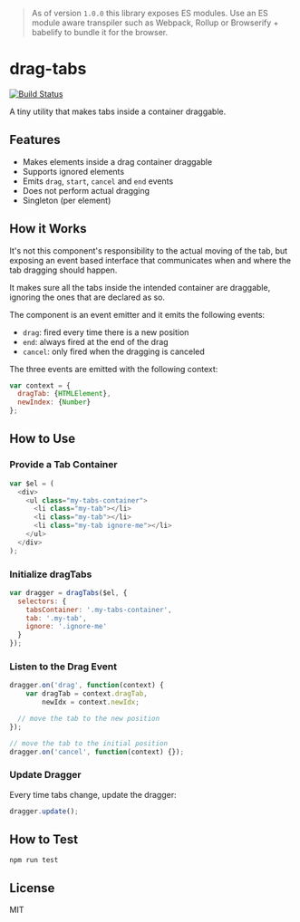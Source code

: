 > As of version `1.0.0` this library exposes ES modules. Use an ES module aware transpiler such as Webpack, Rollup or Browserify + babelify to bundle it for the browser.

# drag-tabs

[![Build Status](https://travis-ci.org/bpmn-io/drag-tabs.svg?branch=master)](https://travis-ci.org/bpmn-io/drag-tabs)

A tiny utility that makes tabs inside a container draggable.


## Features

* Makes elements inside a drag container draggable
* Supports ignored elements
* Emits `drag`, `start`, `cancel` and `end` events
* Does not perform actual dragging
* Singleton (per element)


## How it Works

It's not this component's responsibility to the actual moving of the tab, but exposing an event based
interface that communicates when and where the tab dragging should happen.

It makes sure all the tabs inside the intended container are draggable,
ignoring the ones that are declared as so.

The component is an event emitter and it emits the following events:

- `drag`: fired every time there is a new position
- `end`: always fired at the end of the drag
- `cancel`: only fired when the dragging is canceled

The three events are emitted with the following context:

```js
var context = {
  dragTab: {HTMLElement},
  newIndex: {Number}
};
```


## How to Use

### Provide a Tab Container

```javascript
var $el = (
  <div>
    <ul class="my-tabs-container">
      <li class="my-tab"></li>
      <li class="my-tab"></li>
      <li class="my-tab ignore-me"></li>
    </ul>
  </div>
);
```

### Initialize dragTabs

```javascript
var dragger = dragTabs($el, {
  selectors: {
    tabsContainer: '.my-tabs-container',
    tab: '.my-tab',
    ignore: '.ignore-me'
  }
});
```

### Listen to the Drag Event

```javascript
dragger.on('drag', function(context) {
    var dragTab = context.dragTab,
        newIdx = context.newIdx;

  // move the tab to the new position
});

// move the tab to the initial position
dragger.on('cancel', function(context) {});
```

### Update Dragger

Every time tabs change, update the dragger:

```javascript
dragger.update();
```

## How to Test

```
npm run test
```

## License

MIT
